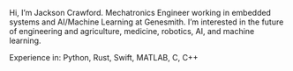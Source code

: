 Hi, I’m Jackson Crawford.
Mechatronics Engineer working in embedded systems and AI/Machine Learning at Genesmith.
I’m interested in the future of engineering and agriculture, medicine, robotics, AI, and machine learning.

Experience in: Python, Rust, Swift, MATLAB, C, C++
